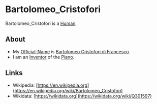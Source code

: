 # Bartolomeo_Cristofori

Bartolomeo_Cristofori is a [Human](40000001.md).

## About

- My [Official-Name](611003.md) is [Bartolomeo Cristofori di Francesco](70000093.md).
- I am an [Inventor](600098.md) of the [Piano](90000045.md).

## Links

- Wikipedia: [https://en.wikipedia.org](https://en.wikipedia.org/wiki/Bartolomeo_Cristofori)
- Wikidata: [https://wikidata.org](https://wikidata.org/wiki/Q301597)
